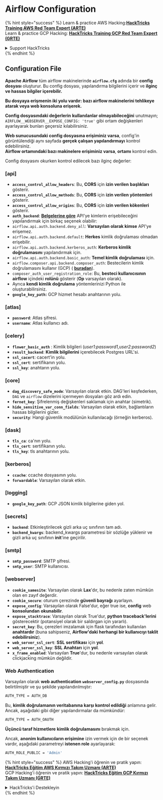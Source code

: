 # Airflow Configuration

{% hint style="success" %}
Learn & practice AWS Hacking:<img src="../../.gitbook/assets/image (1).png" alt="" data-size="line">[**HackTricks Training AWS Red Team Expert (ARTE)**](https://training.hacktricks.xyz/courses/arte)<img src="../../.gitbook/assets/image (1).png" alt="" data-size="line">\
Learn & practice GCP Hacking: <img src="../../.gitbook/assets/image (2).png" alt="" data-size="line">[**HackTricks Training GCP Red Team Expert (GRTE)**<img src="../../.gitbook/assets/image (2).png" alt="" data-size="line">](https://training.hacktricks.xyz/courses/grte)

<details>

<summary>Support HackTricks</summary>

* Check the [**subscription plans**](https://github.com/sponsors/carlospolop)!
* **Join the** 💬 [**Discord group**](https://discord.gg/hRep4RUj7f) or the [**telegram group**](https://t.me/peass) or **follow** us on **Twitter** 🐦 [**@hacktricks\_live**](https://twitter.com/hacktricks\_live)**.**
* **Share hacking tricks by submitting PRs to the** [**HackTricks**](https://github.com/carlospolop/hacktricks) and [**HackTricks Cloud**](https://github.com/carlospolop/hacktricks-cloud) github repos.

</details>
{% endhint %}

## Configuration File

**Apache Airflow** tüm airflow makinelerinde **`airflow.cfg`** adında bir **config dosyası** oluşturur. Bu config dosyası, yapılandırma bilgilerini içerir ve **ilginç ve hassas bilgiler içerebilir.**

**Bu dosyaya erişmenin iki yolu vardır: bazı airflow makinelerini tehlikeye atarak veya web konsoluna erişerek.**

**Config dosyasındaki değerlerin** **kullanılanlar olmayabileceğini** unutmayın; `AIRFLOW__WEBSERVER__EXPOSE_CONFIG: 'true'` gibi ortam değişkenleri ayarlayarak bunları geçersiz kılabilirsiniz.

**Web sunucusundaki config dosyasına erişiminiz varsa**, config'in görüntülendiği aynı sayfada **gerçek çalışan yapılandırmayı** kontrol edebilirsiniz.\
**Airflow ortamındaki bazı makinelere erişiminiz varsa**, **ortamı** kontrol edin.

Config dosyasını okurken kontrol edilecek bazı ilginç değerler:

### \[api]

* **`access_control_allow_headers`**: Bu, **CORS** için **izin verilen** **başlıkları** gösterir.
* **`access_control_allow_methods`**: Bu, **CORS** için **izin verilen yöntemleri** gösterir.
* **`access_control_allow_origins`**: Bu, **CORS** için **izin verilen kökenleri** gösterir.
* **`auth_backend`**: [**Belgelerine göre**](https://airflow.apache.org/docs/apache-airflow/stable/security/api.html) API'ye kimlerin erişebileceğini yapılandırmak için birkaç seçenek olabilir:
* `airflow.api.auth.backend.deny_all`: **Varsayılan olarak kimse** API'ye erişemez.
* `airflow.api.auth.backend.default`: **Herkes** kimlik doğrulaması olmadan erişebilir.
* `airflow.api.auth.backend.kerberos_auth`: **Kerberos kimlik doğrulamasını** yapılandırmak için.
* `airflow.api.auth.backend.basic_auth`: **Temel kimlik doğrulaması** için.
* `airflow.composer.api.backend.composer_auth`: Bestecilerin kimlik doğrulamasını kullanır (GCP) ( [**buradan**](https://cloud.google.com/composer/docs/access-airflow-api)).
* `composer_auth_user_registration_role`: Bu, **besteci kullanıcısının** **airflow** içindeki **rolünü** gösterir (**Op** varsayılan olarak).
* Ayrıca **kendi kimlik doğrulama** yöntemlerinizi Python ile oluşturabilirsiniz.
* **`google_key_path`:** GCP hizmet hesabı anahtarının yolu.

### **\[atlas]**

* **`password`**: Atlas şifresi.
* **`username`**: Atlas kullanıcı adı.

### \[celery]

* **`flower_basic_auth`** : Kimlik bilgileri (_user1:password1,user2:password2_)
* **`result_backend`**: **Kimlik bilgilerini** içerebilecek Postgres URL'si.
* **`ssl_cacert`**: cacert'in yolu.
* **`ssl_cert`**: sertifikanın yolu.
* **`ssl_key`**: anahtarın yolu.

### \[core]

* **`dag_discovery_safe_mode`**: Varsayılan olarak etkin. DAG'leri keşfederken, `DAG` ve `airflow` dizelerini içermeyen dosyaları göz ardı edin.
* **`fernet_key`**: Şifrelenmiş değişkenleri saklamak için anahtar (simetrik).
* **`hide_sensitive_var_conn_fields`**: Varsayılan olarak etkin, bağlantıların hassas bilgilerini gizler.
* **`security`**: Hangi güvenlik modülünün kullanılacağı (örneğin kerberos).

### \[dask]

* **`tls_ca`**: ca'nın yolu.
* **`tls_cert`**: sertifikanın yolu.
* **`tls_key`**: tls anahtarının yolu.

### \[kerberos]

* **`ccache`**: ccache dosyasının yolu.
* **`forwardable`**: Varsayılan olarak etkin.

### \[logging]

* **`google_key_path`**: GCP JSON kimlik bilgilerine giden yol.

### \[secrets]

* **`backend`**: Etkinleştirilecek gizli arka uç sınıfının tam adı.
* **`backend_kwargs`**: backend\_kwargs parametresi bir sözlüğe yüklenir ve gizli arka uç sınıfının **init**'ine geçirilir.

### \[smtp]

* **`smtp_password`**: SMTP şifresi.
* **`smtp_user`**: SMTP kullanıcısı.

### \[webserver]

* **`cookie_samesite`**: Varsayılan olarak **Lax**'dır, bu nedenle zaten mümkün olan en zayıf değerdir.
* **`cookie_secure`**: oturum çerezinde **güvenli bayrağı** ayarlayın.
* **`expose_config`**: Varsayılan olarak False'dur, eğer true ise, **config** web **konsolundan** **okunabilir**.
* **`expose_stacktrace`**: Varsayılan olarak True'dur, **python traceback'lerini** gösterecektir (potansiyel olarak bir saldırgan için yararlı).
* **`secret_key`**: Bu, çerezleri imzalamak için flask tarafından kullanılan **anahtardır** (buna sahipseniz, **Airflow'daki herhangi bir kullanıcıyı taklit edebilirsiniz**).
* **`web_server_ssl_cert`**: **SSL** **sertifikası** için **yol**.
* **`web_server_ssl_key`**: **SSL** **Anahtarı** için **yol**.
* **`x_frame_enabled`**: Varsayılan **True**'dur, bu nedenle varsayılan olarak clickjacking mümkün değildir.

### Web Authentication

Varsayılan olarak **web authentication** **`webserver_config.py`** dosyasında belirtilmiştir ve şu şekilde yapılandırılmıştır:
```bash
AUTH_TYPE = AUTH_DB
```
Bu, **kimlik doğrulamanın veritabanına karşı kontrol edildiği** anlamına gelir. Ancak, aşağıdaki gibi diğer yapılandırmalar da mümkündür:
```bash
AUTH_TYPE = AUTH_OAUTH
```
**Üçüncü taraf hizmetlere** **kimlik doğrulamasını** bırakmak için.

Ancak, **anonim kullanıcıların erişimine** izin vermek için de bir seçenek vardır, aşağıdaki parametreyi **istenen role** ayarlayarak:
```bash
AUTH_ROLE_PUBLIC = 'Admin'
```
{% hint style="success" %}
AWS Hacking'i öğrenin ve pratik yapın:<img src="../../.gitbook/assets/image (1).png" alt="" data-size="line">[**HackTricks Eğitim AWS Kırmızı Takım Uzmanı (ARTE)**](https://training.hacktricks.xyz/courses/arte)<img src="../../.gitbook/assets/image (1).png" alt="" data-size="line">\
GCP Hacking'i öğrenin ve pratik yapın: <img src="../../.gitbook/assets/image (2).png" alt="" data-size="line">[**HackTricks Eğitim GCP Kırmızı Takım Uzmanı (GRTE)**<img src="../../.gitbook/assets/image (2).png" alt="" data-size="line">](https://training.hacktricks.xyz/courses/grte)

<details>

<summary>HackTricks'i Destekleyin</summary>

* [**abonelik planlarını**](https://github.com/sponsors/carlospolop) kontrol edin!
* **💬 [**Discord grubuna**](https://discord.gg/hRep4RUj7f) veya [**telegram grubuna**](https://t.me/peass) katılın ya da **Twitter'da** 🐦 [**@hacktricks\_live**](https://twitter.com/hacktricks\_live)**'i takip edin.**
* **Hacking ipuçlarını paylaşmak için** [**HackTricks**](https://github.com/carlospolop/hacktricks) ve [**HackTricks Cloud**](https://github.com/carlospolop/hacktricks-cloud) github reposuna PR gönderin.

</details>
{% endhint %}
